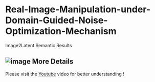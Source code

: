 # Real-Image-Manipulation-under-Domain-Guided-Noise-Optimization-Mechanism

Image2Latent Semantic Results

![image](https://github.com/GreenLimeSia/Real-Image-Manipulation-under-Domain-Guided-Noise-Optimization-Mechanism/tree/main/DNI-Code/result_file/sematic.png)
More Details
----------------
Please visit the [Youtube](https://www.youtube.com/watch?v=KrcCRZs7J98&feature=youtu.be) video for better understanding !
